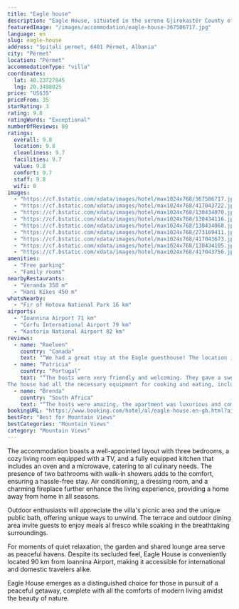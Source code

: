 ```yaml
---
title: "Eagle house"
description: "Eagle House, situated in the serene Gjirokastër County of Përmet, offers a tranquil retreat with its stunning garden and mountain views."
featuredImage: "/images/accommodation/eagle-house-367506717.jpg"
language: en
slug: eagle-house
address: "Spitali permet, 6401 Përmet, Albania"
city: "Përmet"
location: "Përmet"
accommodationType: "villa"
coordinates:
  lat: 40.23727845
  lng: 20.3498025
price: "US$35"
priceFrom: 35
starRating: 3
rating: 9.8
ratingWords: "Exceptional"
numberOfReviews: 89
ratings:
  overall: 9.8
  location: 9.8
  cleanliness: 9.7
  facilities: 9.7
  value: 9.8
  comfort: 9.7
  staff: 9.8
  wifi: 0
images:
  - "https://cf.bstatic.com/xdata/images/hotel/max1024x768/367506717.jpg?k=c49d124282c91fc0ef66ff31ef71b9302755ca48547b08ab3b5be631a043fe1b&o=&hp=1"
  - "https://cf.bstatic.com/xdata/images/hotel/max1024x768/417043722.jpg?k=1d2b5b436dda0b370ccb2ef112e0df177b30d70c986d3236d62daf0700eb429e&o=&hp=1"
  - "https://cf.bstatic.com/xdata/images/hotel/max1024x768/130434070.jpg?k=05af14014fbd92008554830173d85a8240fa2efa1f400b46db89ac7b88be9b2b&o=&hp=1"
  - "https://cf.bstatic.com/xdata/images/hotel/max1024x768/130434116.jpg?k=81b6ae9e682ed7f0a3a8f2c8175dbd366fb79f6c51b9eb2abc7501c8e5d9afbc&o=&hp=1"
  - "https://cf.bstatic.com/xdata/images/hotel/max1024x768/130434068.jpg?k=c850571415f309a5b119c69522dc1be6bec4c3d1f83126cb3903e3480974d0d4&o=&hp=1"
  - "https://cf.bstatic.com/xdata/images/hotel/max1024x768/273169411.jpg?k=a744d964d6ddde09104c9309f86bf944fd78313e8a3892f3c6a499265c3c247c&o=&hp=1"
  - "https://cf.bstatic.com/xdata/images/hotel/max1024x768/417043673.jpg?k=2e60a195da21d6069fd9b2e368a59a95cb230d402b09731a04e8d1ef9d32743e&o=&hp=1"
  - "https://cf.bstatic.com/xdata/images/hotel/max1024x768/130434105.jpg?k=3a02d17fac4cd365fa13a7bb2716ba6f8bd7ff3213b871d47f0303effbfff640&o=&hp=1"
  - "https://cf.bstatic.com/xdata/images/hotel/max1024x768/417043756.jpg?k=255ed22d9f26f6cef4dc770ca23554a903147fd9a17bc5922c8901facfcb211b&o=&hp=1"
amenities:
  - "Free parking"
  - "Family rooms"
nearbyRestaurants:
  - "Veranda 350 m"
  - "Hani Kikes 450 m"
whatsNearby:
  - "Fir of Hotova National Park 16 km"
airports:
  - "Ioannina Airport 71 km"
  - "Corfu International Airport 79 km"
  - "Kastoria National Airport 82 km"
reviews:
  - name: "Raeleen"
    country: "Canada"
    text: "“We had a great stay at the Eagle guesthouse! The location is perfect with amazing views over Permet and the river valley, while being in an exceptionally quiet location. The apartment is fitted with everything you could need for a comfortable stay...”"
  - name: "Patricia"
    country: "Portugal"
    text: "“The hosts were very friendly and welcoming. They gave a sweet fruit typical of Permet.
The house had all the necessary equipment for cooking and eating, including a microwave, kettle and coffee machine. Everything was very clean. The house is...”"
  - name: "Brenda"
    country: "South Africa"
    text: "“The hosts were amazing, the apartment was luxurious and comfortable, the view from the apartment was stunning. The apartment was fully equipped for all our needs.. The apartment is exceptionally clean. The 3 of us just loved the homely feeling of...”"
bookingURL: "https://www.booking.com/hotel/al/eagle-house.en-gb.html?aid=8035640"
bestFor: "Best for Mountain Views"
bestCategories: "Mountain Views"
category: "Mountain Views"
---
```


The accommodation boasts a well-appointed layout with three bedrooms, a cozy living room equipped with a TV, and a fully equipped kitchen that includes an oven and a microwave, catering to all culinary needs. The presence of two bathrooms with walk-in showers adds to the comfort, ensuring a hassle-free stay. Air conditioning, a dressing room, and a charming fireplace further enhance the living experience, providing a home away from home in all seasons.

Outdoor enthusiasts will appreciate the villa's picnic area and the unique public bath, offering unique ways to unwind. The terrace and outdoor dining area invite guests to enjoy meals al fresco while soaking in the breathtaking surroundings.

For moments of quiet relaxation, the garden and shared lounge area serve as peaceful havens. Despite its secluded feel, Eagle House is conveniently located 90 km from Ioannina Airport, making it accessible for international and domestic travelers alike.

Eagle House emerges as a distinguished choice for those in pursuit of a peaceful getaway, complete with all the comforts of modern living amidst the beauty of nature.